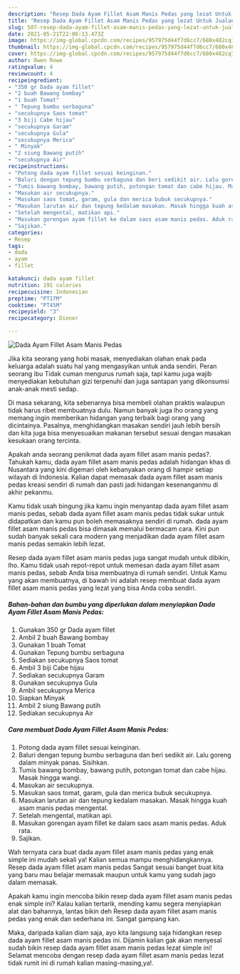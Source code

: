 ```yaml
---
description: "Resep Dada Ayam Fillet Asam Manis Pedas yang lezat Untuk Jualan"
title: "Resep Dada Ayam Fillet Asam Manis Pedas yang lezat Untuk Jualan"
slug: 507-resep-dada-ayam-fillet-asam-manis-pedas-yang-lezat-untuk-jualan
date: 2021-05-21T22:06:13.473Z
image: https://img-global.cpcdn.com/recipes/957975d44f7d6cc7/680x482cq70/dada-ayam-fillet-asam-manis-pedas-foto-resep-utama.jpg
thumbnail: https://img-global.cpcdn.com/recipes/957975d44f7d6cc7/680x482cq70/dada-ayam-fillet-asam-manis-pedas-foto-resep-utama.jpg
cover: https://img-global.cpcdn.com/recipes/957975d44f7d6cc7/680x482cq70/dada-ayam-fillet-asam-manis-pedas-foto-resep-utama.jpg
author: Owen Rowe
ratingvalue: 4
reviewcount: 4
recipeingredient:
- "350 gr Dada ayam fillet"
- "2 buah Bawang bombay"
- "1 buah Tomat"
- " Tepung bumbu serbaguna"
- "secukupnya Saos tomat"
- "3 biji Cabe hijau"
- "secukupnya Garam"
- "secukupnya Gula"
- "secukupnya Merica"
- " Minyak"
- "2 siung Bawang putih"
- "secukupnya Air"
recipeinstructions:
- "Potong dada ayam fillet sesuai keinginan."
- "Baluri dengan tepung bumbu serbaguna dan beri sedikit air. Lalu goreng dalam minyak panas. Sisihkan."
- "Tumis bawang bombay, bawang putih, potongan tomat dan cabe hijau. Masak hingga wangi."
- "Masukan air secukupnya."
- "Masukan saos tomat, garam, gula dan merica bubuk secukupnya."
- "Masukan larutan air dan tepung kedalam masakan. Masak hingga kuah asam manis pedas mengental."
- "Setelah mengental, matikan api."
- "Masukan gorengan ayam fillet ke dalam saos asam manis pedas. Aduk rata."
- "Sajikan."
categories:
- Resep
tags:
- dada
- ayam
- fillet

katakunci: dada ayam fillet 
nutrition: 191 calories
recipecuisine: Indonesian
preptime: "PT17M"
cooktime: "PT45M"
recipeyield: "3"
recipecategory: Dinner

---
```



![Dada Ayam Fillet Asam Manis Pedas](https://img-global.cpcdn.com/recipes/957975d44f7d6cc7/680x482cq70/dada-ayam-fillet-asam-manis-pedas-foto-resep-utama.jpg)

Jika kita seorang yang hobi masak, menyediakan olahan enak pada keluarga adalah suatu hal yang mengasyikan untuk anda sendiri. Peran seorang ibu Tidak cuman mengurus rumah saja, tapi kamu juga wajib menyediakan kebutuhan gizi terpenuhi dan juga santapan yang dikonsumsi anak-anak mesti sedap.

Di masa  sekarang, kita sebenarnya bisa membeli olahan praktis walaupun tidak harus ribet membuatnya dulu. Namun banyak juga lho orang yang memang ingin memberikan hidangan yang terbaik bagi orang yang dicintainya. Pasalnya, menghidangkan masakan sendiri jauh lebih bersih dan kita juga bisa menyesuaikan makanan tersebut sesuai dengan masakan kesukaan orang tercinta. 



Apakah anda seorang penikmat dada ayam fillet asam manis pedas?. Tahukah kamu, dada ayam fillet asam manis pedas adalah hidangan khas di Nusantara yang kini digemari oleh kebanyakan orang di hampir setiap wilayah di Indonesia. Kalian dapat memasak dada ayam fillet asam manis pedas kreasi sendiri di rumah dan pasti jadi hidangan kesenanganmu di akhir pekanmu.

Kamu tidak usah bingung jika kamu ingin menyantap dada ayam fillet asam manis pedas, sebab dada ayam fillet asam manis pedas tidak sukar untuk didapatkan dan kamu pun boleh memasaknya sendiri di rumah. dada ayam fillet asam manis pedas bisa dimasak memalui bermacam cara. Kini pun sudah banyak sekali cara modern yang menjadikan dada ayam fillet asam manis pedas semakin lebih lezat.

Resep dada ayam fillet asam manis pedas juga sangat mudah untuk dibikin, lho. Kamu tidak usah repot-repot untuk memesan dada ayam fillet asam manis pedas, sebab Anda bisa membuatnya di rumah sendiri. Untuk Kamu yang akan membuatnya, di bawah ini adalah resep membuat dada ayam fillet asam manis pedas yang lezat yang bisa Anda coba sendiri.

<!--inarticleads1-->

##### Bahan-bahan dan bumbu yang diperlukan dalam menyiapkan Dada Ayam Fillet Asam Manis Pedas:

1. Gunakan 350 gr Dada ayam fillet
1. Ambil 2 buah Bawang bombay
1. Gunakan 1 buah Tomat
1. Gunakan  Tepung bumbu serbaguna
1. Sediakan secukupnya Saos tomat
1. Ambil 3 biji Cabe hijau
1. Sediakan secukupnya Garam
1. Gunakan secukupnya Gula
1. Ambil secukupnya Merica
1. Siapkan  Minyak
1. Ambil 2 siung Bawang putih
1. Sediakan secukupnya Air




<!--inarticleads2-->

##### Cara membuat Dada Ayam Fillet Asam Manis Pedas:

1. Potong dada ayam fillet sesuai keinginan.
1. Baluri dengan tepung bumbu serbaguna dan beri sedikit air. Lalu goreng dalam minyak panas. Sisihkan.
1. Tumis bawang bombay, bawang putih, potongan tomat dan cabe hijau. Masak hingga wangi.
1. Masukan air secukupnya.
1. Masukan saos tomat, garam, gula dan merica bubuk secukupnya.
1. Masukan larutan air dan tepung kedalam masakan. Masak hingga kuah asam manis pedas mengental.
1. Setelah mengental, matikan api.
1. Masukan gorengan ayam fillet ke dalam saos asam manis pedas. Aduk rata.
1. Sajikan.




Wah ternyata cara buat dada ayam fillet asam manis pedas yang enak simple ini mudah sekali ya! Kalian semua mampu menghidangkannya. Resep dada ayam fillet asam manis pedas Sangat sesuai banget buat kita yang baru mau belajar memasak maupun untuk kamu yang sudah jago dalam memasak.

Apakah kamu ingin mencoba bikin resep dada ayam fillet asam manis pedas enak simple ini? Kalau kalian tertarik, mending kamu segera menyiapkan alat dan bahannya, lantas bikin deh Resep dada ayam fillet asam manis pedas yang enak dan sederhana ini. Sangat gampang kan. 

Maka, daripada kalian diam saja, ayo kita langsung saja hidangkan resep dada ayam fillet asam manis pedas ini. Dijamin kalian gak akan menyesal sudah bikin resep dada ayam fillet asam manis pedas lezat simple ini! Selamat mencoba dengan resep dada ayam fillet asam manis pedas lezat tidak rumit ini di rumah kalian masing-masing,ya!.

